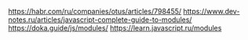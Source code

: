 https://habr.com/ru/companies/otus/articles/798455/
https://www.dev-notes.ru/articles/javascript-complete-guide-to-modules/
https://doka.guide/js/modules/
https://learn.javascript.ru/modules
